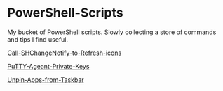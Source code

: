 # PowerShell-Scripts
My bucket of PowerShell scripts. Slowly collecting a store of commands and tips I find useful.

[Call-SHChangeNotify-to-Refresh-icons](Call-SHChangeNotify-to-Refresh-icons)

[PuTTY-Ageant-Private-Keys](PuTTY-Ageant-Private-Keys)

[Unpin-Apps-from-Taskbar](Unpin-Apps-from-Taskbar)
